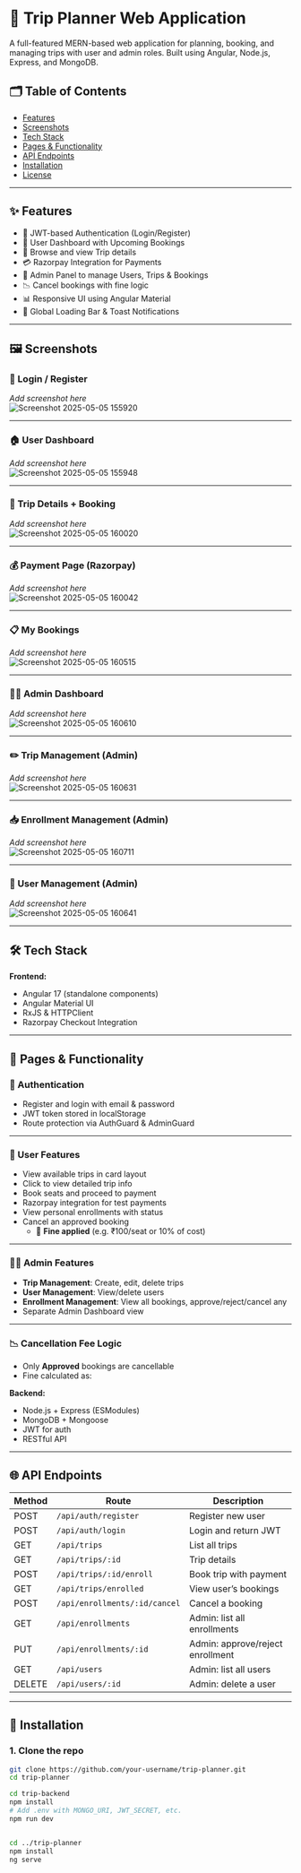 # 🧳 Trip Planner Web Application

A full-featured MERN-based web application for planning, booking, and managing trips with user and admin roles. Built using Angular, Node.js, Express, and MongoDB.


## 🗂️ Table of Contents

- [Features](#features)
- [Screenshots](#screenshots)
- [Tech Stack](#tech-stack)
- [Pages & Functionality](#pages--functionality)
- [API Endpoints](#api-endpoints)
- [Installation](#installation)
- [License](#license)

---

## ✨ Features

- 🔐 JWT-based Authentication (Login/Register)
- 👤 User Dashboard with Upcoming Bookings
- 🧭 Browse and view Trip details
- 💳 Razorpay Integration for Payments
- 📅 Admin Panel to manage Users, Trips & Bookings
- 📉 Cancel bookings with fine logic
- 📊 Responsive UI using Angular Material
- 🔔 Global Loading Bar & Toast Notifications

---

## 🖼️ Screenshots

### 🔑 Login / Register  
_Add screenshot here_  
![Screenshot 2025-05-05 155920](https://github.com/user-attachments/assets/d3ae6899-4e5e-4969-89d6-a3608f0348b0)



---

### 🏠 User Dashboard  
_Add screenshot here_  
![Screenshot 2025-05-05 155948](https://github.com/user-attachments/assets/f6b80376-3d3d-4459-b767-91ecfe2b1dda)


---


### 📄 Trip Details + Booking  
_Add screenshot here_  
![Screenshot 2025-05-05 160020](https://github.com/user-attachments/assets/a5937764-9bdf-4744-a313-352fd4b14879)


---

### 💰 Payment Page (Razorpay)  
_Add screenshot here_  
![Screenshot 2025-05-05 160042](https://github.com/user-attachments/assets/35ba9353-903c-4e00-bcb6-1147cee994ea)


---

### 📋 My Bookings  
_Add screenshot here_  
![Screenshot 2025-05-05 160515](https://github.com/user-attachments/assets/276f3126-5878-4089-b0ce-f7f22596311f)


---


### 🧑‍💼 Admin Dashboard  
_Add screenshot here_  
![Screenshot 2025-05-05 160610](https://github.com/user-attachments/assets/c4edb052-9c3d-4be0-9b15-14b67f8a1ee6)


---

### ✏️ Trip Management (Admin)  
_Add screenshot here_  
![Screenshot 2025-05-05 160631](https://github.com/user-attachments/assets/5d49ffa5-c501-410d-b161-157e9c0f6c12)


---

### 📥 Enrollment Management (Admin)  
_Add screenshot here_  
![Screenshot 2025-05-05 160711](https://github.com/user-attachments/assets/888bdc1d-3e64-4be9-9dc2-f79c4f911adf)


---

### 👥 User Management (Admin)  
_Add screenshot here_  
![Screenshot 2025-05-05 160641](https://github.com/user-attachments/assets/33590523-45f6-41fe-8b3a-cd3b470615cb)


---

## 🛠 Tech Stack

**Frontend:**
- Angular 17 (standalone components)
- Angular Material UI
- RxJS & HTTPClient
- Razorpay Checkout Integration


---

## 📄 Pages & Functionality

### 👥 Authentication
- Register and login with email & password
- JWT token stored in localStorage
- Route protection via AuthGuard & AdminGuard

---

### 🧑 User Features

- View available trips in card layout
- Click to view detailed trip info
- Book seats and proceed to payment
- Razorpay integration for test payments
- View personal enrollments with status
- Cancel an approved booking  
  - 💸 **Fine applied** (e.g. ₹100/seat or 10% of cost)

---

### 🧑‍💼 Admin Features

- **Trip Management**: Create, edit, delete trips
- **User Management**: View/delete users
- **Enrollment Management**: View all bookings, approve/reject/cancel any
- Separate Admin Dashboard view

---

### 📉 Cancellation Fee Logic

- Only **Approved** bookings are cancellable
- Fine calculated as:


**Backend:**
- Node.js + Express (ESModules)
- MongoDB + Mongoose
- JWT for auth
- RESTful API


---

## 🌐 API Endpoints

| Method | Route                             | Description                     |
|--------|-----------------------------------|---------------------------------|
| POST   | `/api/auth/register`              | Register new user               |
| POST   | `/api/auth/login`                 | Login and return JWT            |
| GET    | `/api/trips`                      | List all trips                  |
| GET    | `/api/trips/:id`                  | Trip details                    |
| POST   | `/api/trips/:id/enroll`           | Book trip with payment          |
| GET    | `/api/trips/enrolled`             | View user’s bookings            |
| POST   | `/api/enrollments/:id/cancel`     | Cancel a booking                |
| GET    | `/api/enrollments`                | Admin: list all enrollments     |
| PUT    | `/api/enrollments/:id`            | Admin: approve/reject enrollment|
| GET    | `/api/users`                      | Admin: list all users           |
| DELETE | `/api/users/:id`                  | Admin: delete a user            |

---

## 🚀 Installation

### 1. Clone the repo

```bash
git clone https://github.com/your-username/trip-planner.git
cd trip-planner

cd trip-backend
npm install
# Add .env with MONGO_URI, JWT_SECRET, etc.
npm run dev


cd ../trip-planner
npm install
ng serve

